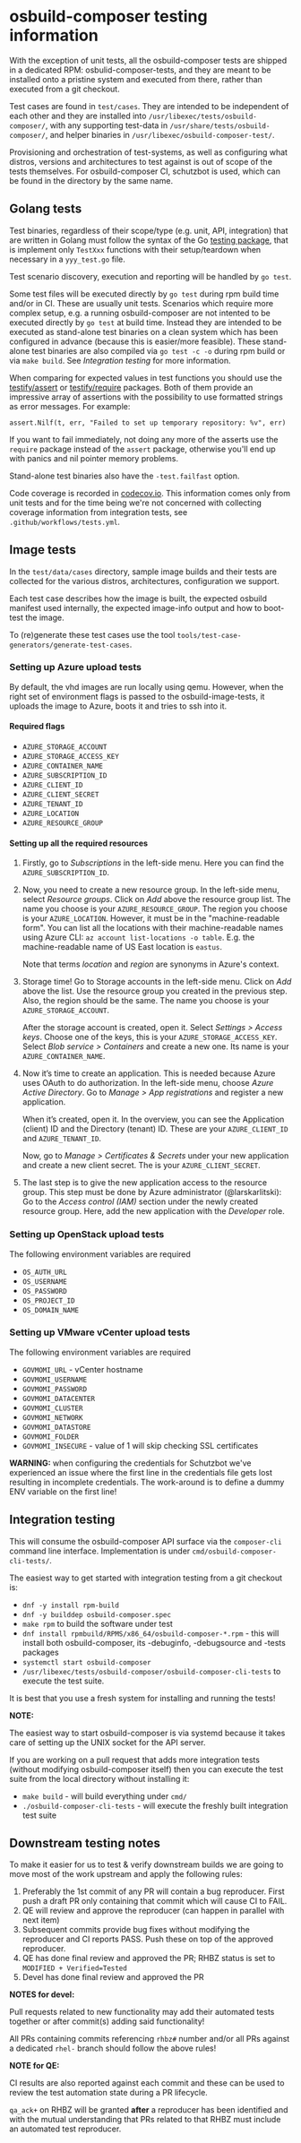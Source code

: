 # osbuild-composer testing information

With the exception of unit tests, all the osbuild-composer tests are shipped
in a dedicated RPM: osbulid-composer-tests, and they are meant to be installed
onto a pristine system and executed from there, rather than executed from a
git checkout.

Test cases are found in `test/cases`. They are intended to be independent of
each other and they are installed into `/usr/libexec/tests/osbuild-composer/`,
with any supporting test-data in `/usr/share/tests/osbuild-composer/`, and
helper binaries in `/usr/libexec/osbuild-composer-test/`.

Provisioning and orchestration of test-systems, as well as configuring what
distros, versions and architectures to test against is out of scope of the
tests themselves. For osbuild-composer CI, schutzbot is used, which can be
found in the directory by the same name.


## Golang tests

Test binaries, regardless of their scope/type (e.g. unit, API, integration)
that are written in Golang must follow the syntax of the Go
[testing package](https://golang.org/pkg/testing/), that is implement only
`TestXxx` functions with their setup/teardown when necessary in a `yyy_test.go`
file.

Test scenario discovery, execution and reporting will be handled by `go test`.

Some test files will be executed directly by `go test` during rpm build time
and/or in CI. These are usually unit tests. Scenarios which require more complex
setup, e.g. a running osbuild-composer are not intented to be executed directly
by `go test` at build time. Instead they are intended to be executed as
stand-alone test binaries on a clean system which has been configured in
advance (because this is easier/more feasible). These stand-alone test binaries
are also compiled via `go test -c -o` during rpm build or via `make build`.
See *Integration testing* for more information.

When comparing for expected values in test functions you should use the
[testify/assert](https://godoc.org/github.com/stretchr/testify/assert) or
[testify/require](https://godoc.org/github.com/stretchr/testify/require)
packages. Both of them provide an impressive array of assertions with the
possibility to use formatted strings as error messages. For example:

```
assert.Nilf(t, err, "Failed to set up temporary repository: %v", err)
```

If you want to fail immediately, not doing any more of the asserts use the
`require` package instead of the `assert` package, otherwise you'll end up with
panics and nil pointer memory problems.

Stand-alone test binaries also have the `-test.failfast` option.

Code coverage is recorded in
[codecov.io](https://codecov.io/github/osbuild/osbuild-composer).
This information comes only from unit tests and for the time being
we're not concerned with collecting coverage information from integration
tests, see `.github/workflows/tests.yml`.


## Image tests

In the `test/data/cases` directory, sample image builds and their tests are
collected for the various distros, architectures, configuration we support.

Each test case describes how the image is built, the expected osbuild
manifest used internally, the expected image-info output and how to
boot-test the image.

To (re)generate these test cases use the tool
`tools/test-case-generators/generate-test-cases`.

### Setting up Azure upload tests

By default, the vhd images are run locally using qemu. However, when
the right set of environment flags is passed to the osbuild-image-tests,
it uploads the image to Azure, boots it and tries to ssh into it.

#### Required flags
- `AZURE_STORAGE_ACCOUNT`
- `AZURE_STORAGE_ACCESS_KEY`
- `AZURE_CONTAINER_NAME`
- `AZURE_SUBSCRIPTION_ID`
- `AZURE_CLIENT_ID`
- `AZURE_CLIENT_SECRET`
- `AZURE_TENANT_ID`
- `AZURE_LOCATION`
- `AZURE_RESOURCE_GROUP`

#### Setting up all the required resources

1) Firstly, go to *Subscriptions* in the left-side menu. Here you can find
   the `AZURE_SUBSCRIPTION_ID`.

2) Now, you need to create a new resource group. In the left-side menu,
   select *Resource groups*. Click on *Add* above the resource group list.
   The name you choose is your `AZURE_RESOURCE_GROUP`. The region you choose
   is your `AZURE_LOCATION`. However, it must be in the "machine-readable
   form". You can list all the locations with their machine-readable names
   using Azure CLI: `az account list-locations -o table`.
   E.g. the machine-readable name of US East location is `eastus`.
   
   Note that terms *location* and *region* are synonyms in Azure's context.

3) Storage time! Go to Storage accounts in the left-side menu. Click on
   *Add* above the list. Use the resource group you created in
   the previous step. Also, the region should be the same. The name you
   choose is your `AZURE_STORAGE_ACCOUNT`.

   After the storage account is created, open it.
   Select *Settings > Access keys*. Choose one of the keys, this is your
   `AZURE_STORAGE_ACCESS_KEY`. Select *Blob service > Containers* and create
   a new one. Its name is your `AZURE_CONTAINER_NAME`.

4) Now it’s time to create an application. This is needed because Azure uses
   OAuth to do authorization. In the left-side menu, choose *Azure Active
   Directory*. Go to *Manage > App registrations* and register a new
   application.

   When it’s created, open it. In the overview, you can see
   the Application (client) ID and the Directory (tenant) ID. These are your
   `AZURE_CLIENT_ID` and `AZURE_TENANT_ID`.

   Now, go to *Manage > Certificates & Secrets* under your new application
   and create a new client secret. The is your `AZURE_CLIENT_SECRET`.

5) The last step is to give the new application access to the resource group.
   This step must be done by Azure administrator (@larskarlitski): Go to
   the *Access control (IAM)* section under the newly created resource group.
   Here, add the new application with the *Developer* role.

### Setting up OpenStack upload tests

The following environment variables are required

- `OS_AUTH_URL`
- `OS_USERNAME`
- `OS_PASSWORD`
- `OS_PROJECT_ID`
- `OS_DOMAIN_NAME`


### Setting up VMware vCenter upload tests

The following environment variables are required

- `GOVMOMI_URL` - vCenter hostname
- `GOVMOMI_USERNAME`
- `GOVMOMI_PASSWORD`
- `GOVMOMI_DATACENTER`
- `GOVMOMI_CLUSTER`
- `GOVMOMI_NETWORK`
- `GOVMOMI_DATASTORE`
- `GOVMOMI_FOLDER`
- `GOVMOMI_INSECURE` - value of 1 will skip checking SSL certificates

**WARNING:** when configuring the credentials for Schutzbot we've experienced
an issue where the first line in the credentials file gets lost resulting in
incomplete credentials. The work-around is to define a dummy ENV variable on
the first line!


## Integration testing

This will consume the osbuild-composer API surface via the `composer-cli`
command line interface. Implementation is under
`cmd/osbuild-composer-cli-tests/`.

The easiest way to get started with integration testing from a git
checkout is:

* `dnf -y install rpm-build`
* `dnf -y builddep osbuild-composer.spec`
* `make rpm` to build the software under test
* `dnf install rpmbuild/RPMS/x86_64/osbuild-composer-*.rpm` - this will
  install both osbuild-composer, its -debuginfo, -debugsource and -tests packages
* `systemctl start osbuild-composer`
* `/usr/libexec/tests/osbuild-composer/osbuild-composer-cli-tests` to execute
  the test suite.

It is best that you use a fresh system for installing and running the tests!

**NOTE:**

The easiest way to start osbuild-composer is via systemd because it takes care
of setting up the UNIX socket for the API server.

If you are working on a pull request that adds more integration tests
(without modifying osbuild-composer itself) then you can execute the test suite
from the local directory without installing it:

* `make build` - will build everything under `cmd/`
* `./osbuild-composer-cli-tests` - will execute the freshly built integration test suite


## Downstream testing notes

To make it easier for us to test & verify downstream builds we are going to
move most of the work upstream and apply the following rules:

1. Preferably the 1st commit of any PR will contain a bug reproducer.
   First push a draft PR only containing that commit which will cause CI to FAIL.
2. QE will review and approve the reproducer (can happen in parallel with next item)
3. Subsequent commits provide bug fixes without modifying the reproducer and
   CI reports PASS. Push these on top of the approved reproducer.
4. QE has done final review and approved the PR; RHBZ status is set to
   `MODIFIED + Verified=Tested`
5. Devel has done final review and approved the PR

**NOTES for devel:**

Pull requests related to new functionality may add their
automated tests together or after commit(s) adding said functionality!

All PRs containing commits referencing `rhbz#` number and/or
all PRs against a dedicated `rhel-` branch should follow the above rules!

**NOTE for QE:**

CI results are also reported against each commit and these
can be used to review the test automation state during a PR lifecycle.

`qa_ack+` on RHBZ will be granted **after** a reproducer has been
identified and with the mutual understanding that PRs related to
that RHBZ must include an automated test reproducer.
